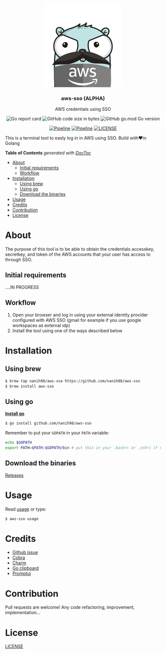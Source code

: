 <p align="center" >
  <img src="logo.png" alt="logo" width="250"/>
  <h3 align="center">aws-sso (ALPHA)</h3>
  <p align="center">AWS credentials using SSO</p>
</p>

<p align="center" >
  <img alt="Go report card" src="https://goreportcard.com/badge/github.com/nanih98/aws-sso">
  <img alt="GitHub code size in bytes" src="https://img.shields.io/github/languages/code-size/nanih98/aws-sso">
  <img alt="GitHub go.mod Go version" src="https://img.shields.io/github/go-mod/go-version/nanih98/aws-sso">
</p>

<p align="center" >
<a href="https://github.com/nanih98/aws-sso/actions/workflows/releases.yml"><img alt="Pipeline" src="https://github.com/nanih98/aws-sso/actions/workflows/releases.yml/badge.svg"></a>
<a href="https://github.com/nanih98/aws-sso/actions/workflows/lint.yml"><img alt="Pipeline" src="https://github.com/nanih98/aws-sso/actions/workflows/lint.yml/badge.svg"></a>
<a href="https://github.com/nanih98/aws-sso/blob/main/LICENSE"><img alt="LICENSE" src="https://img.shields.io/github/license/nanih98/aws-sso"></a>
</p>

This is a terminal tool to easly log in in AWS using SSO. Build with❤️in Golang

<!-- START doctoc generated TOC please keep comment here to allow auto update -->
<!-- DON'T EDIT THIS SECTION, INSTEAD RE-RUN doctoc TO UPDATE -->
**Table of Contents**  *generated with [DocToc](https://github.com/thlorenz/doctoc)*

- [About](#about)
  - [Initial requirements](#initial-requirements)
  - [Workflow](#workflow)
- [Installation](#installation)
  - [Using brew](#using-brew)
  - [Using go](#using-go)
  - [Download the binaries](#download-the-binaries)
- [Usage](#usage)
- [Credits](#credits)
- [Contribution](#contribution)
- [License](#license)

<!-- END doctoc generated TOC please keep comment here to allow auto update -->

# About
The purpose of this tool is to be able to obtain the credentials accesskey, secretkey, and token of the AWS accounts that your user has access to through SSO.

## Initial requirements
....IN PROGRESS

## Workflow

1. Open your browser and log in using your external identity provider configured with AWS SSO (gmail for example if you use google workspaces as external idp)
2. Install the tool using one of the ways described below

# Installation

## Using brew

```bash
$ brew tap nanih98/aws-sso https://github.com/nanih98/aws-sso
$ brew install aws-sso
```

## Using go

**[Install go](https://go.dev/doc/install)**

```bash
$ go install github.com/nanih98/aws-sso
```
Remember to put your `GOPATH` in your `PATH` variable:

```bash
echo $GOPATH
export PATH=$PATH:$GOPATH/bin # put this in your .bashrc or .zshrc if needed
```

## Download the binaries

[Releases](https://github.com/nanih98/aws-sso/releases)

# Usage

Read [usage](./docs/usage.md) or type:

```bash
$ aws-sso usage
```

# Credits 

- [Github issue](https://github.com/aws/aws-sdk-go-v2/issues/1222)
- [Cobra](https://github.com/spf13/cobra)
- [Charm](https://charm.sh/)
- [Go clipboard](https://github.com/golang-design/clipboard)
- [Promptui](https://github.com/manifoldco/promptui)

# Contribution

Pull requests are welcome! Any code refactoring, improvement, implementation...

# License

[LICENSE](./LICENSE)